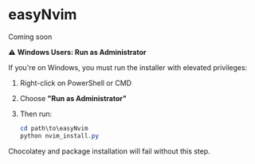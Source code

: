 # easyNvim
Coming soon







⚠️ **Windows Users: Run as Administrator**

If you're on Windows, you must run the installer with elevated privileges:

1. Right-click on PowerShell or CMD
2. Choose **"Run as Administrator"**
3. Then run:

    ```powershell
    cd path\to\easyNvim
    python nvim_install.py
    ```

Chocolatey and package installation will fail without this step.
